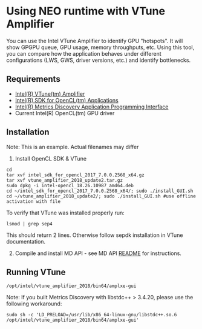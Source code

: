 # Using NEO runtime with VTune Amplifier

You can use the Intel VTune Amplifier to identify GPU "hotspots". It will show GPGPU queue, GPU usage, memory throughputs, etc.
Using this tool, you can compare how the application behaves under different configurations (LWS, GWS, driver versions, etc.) and identify bottlenecks.

## Requirements

* [Intel(R) VTune(tm) Amplifier](https://software.intel.com/en-us/intel-vtune-amplifier-xe)
* [Intel(R) SDK for OpenCL(tm) Applications](https://software.intel.com/en-us/intel-opencl/download)
* [Intel(R) Metrics Discovery Application Programming Interface](https://github.com/intel/metrics-discovery)
* Current Intel(R) OpenCL(tm) GPU driver

## Installation

Note: This is an example. Actual filenames may differ

1. Install OpenCL SDK & VTune

```
cd
tar xvf intel_sdk_for_opencl_2017_7.0.0.2568_x64.gz
tar xvf vtune_amplifier_2018_update2.tar.gz
sudo dpkg -i intel-opencl_18.26.10987_amd64.deb
cd ~/intel_sdk_for_opencl_2017_7.0.0.2568_x64/; sudo ./install_GUI.sh
cd ~/vtune_amplifier_2018_update2/; sudo ./install_GUI.sh #use offline activation with file
```

To verify that VTune was installed properly run:

```
lsmod | grep sep4
```

This should return 2 lines. Otherwise follow sepdk installation in VTune documentation.


2. Compile and install MD API - see MD API [README](https://github.com/intel/metrics-discovery/blob/master/README.md) for instructions.

## Running VTune

```
/opt/intel/vtune_amplifier_2018/bin64/amplxe-gui
```

Note: If you built Metrics Discovery with libstdc++ > 3.4.20, please use the following workaround:

```
sudo sh -c 'LD_PRELOAD=/usr/lib/x86_64-linux-gnu/libstdc++.so.6 /opt/intel/vtune_amplifier_2018/bin64/amplxe-gui'
```